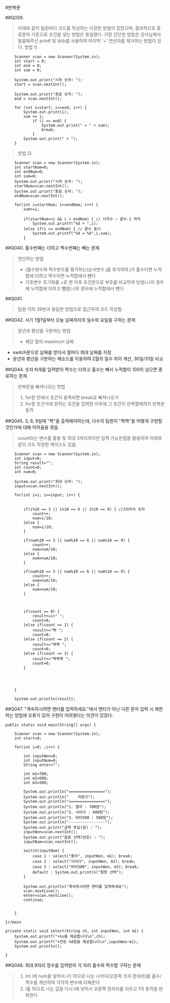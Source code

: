 #반복문

##Q039.
> 아래와 같이 팀원마다 코드를 작성하는 다양한 방법이 있었으며, 결과적으로 종료문자 기준으로 조건을 넣는 방법은 동일했다. 가장 간단한 방법은 강사님께서 말씀해주신 printf 및 \b\b를 사용하여 마지막 '+' 연산자를 제거하는 방법이 있다.
> 방법 1)
		
		Scanner scan = new Scanner(System.in);
		int start = 0;
		int end = 0;
		int sum = 0;
		
		System.out.print("시작 숫자: ");
		start = scan.nextInt();
		
		System.out.print("종료 숫자: ");
		end = scan.nextInt();
		
		for (int i=start; i<=end; i++) {
			System.out.print(i);
			sum += i;
				if (i == end) {
					System.out.print(" = " + sum);
					break;
				}
			System.out.print(" + ");
		}
> 방법 2)	
		
		Scanner scan = new Scanner(System.in);
		int startNum=0;
		int endNum=0;
		int sum=0;
		System.out.print("시작 숫자: ");
		startNum=scan.nextInt();
		System.out.print("종료 숫자: ");
		endNum=scan.nextInt();
		
		for(int i=startNum; i<=endNum; i++) {
			sum+=i;
			
			if(startNum<=i && i < endNum) { // 시작수 ~ 끝수-1 까지
				System.out.printf("%d + ",i);
			}else if(i == endNum) { // 끝수 표시
				System.out.printf("%d = %d",i,sum);
			}

##Q040.
홀수번째는 더하고 짝수번째는 빼는 문제
> 연산하는 방법<br>
>- (홀수번수와 짝수번수를 평가하는)순서변수 j를 추가하여 j가 홀수이면 누적합에 더하고 짝수이면 누적합에서 뺀다<br>
>- 기호변수 초기화를 +로 한 이후 조건문으로 부호를 비교하여 덧셈(+)의 경우에 누적합에 더하고 뺄셈(-)의 경우에 누적합에서 뺀다


##Q041.
> 팀원 각자 39번과 동일한 방법으로 접근하여 코드 작성함.

##Q042.
서기 1월1일부터 오늘 날짜까지의 일수와 요일을 구하는 문제
> 윤년과 평년을 구분하는 방법<br>
>- 해당 월의 maximum 날짜<br>
- switch문으로 날짜를 받아서 월마다 최대 날짜를 지정
- 윤년과 평년을 구분하는 메소드를 이용하여 2월의 일수 차이 계산, 30일/31일 비교

##Q044.
숫자 N개를 입력받아 짝수는 더하고 홀수는 빼서 누적합이 100이 넘으면 종료하는 문제
> 반복문을 빠져나오는 방법<br>
>	1. for문 안에서 조건이 충족되면 break로 빠져나오기
>	2. for문 조건식에 원하는 조건을 입력한 이후에 그 조건이 만족할때까지 반복문 동작

##Q045.
3, 6, 9일때 "짝"을 출력해야하는데, 다수의 팀원이 "짝짝"을 어떻게 구현할 것인가에 대해 어려움을 겪음.
> count라는 변수를 활용 및 최대 3자리까지만 입력 가능한점을 활용하여 아래와 같이 코드 작성한 케이스도 있음.
		
		Scanner scan = new Scanner(System.in);
		int input=0;
		String result="";
		int count=0;
		int num=0;
		
		System.out.print("최대 숫자: ");
		input=scan.nextInt();
		
		for(int i=1; i<=input; i++) {
			
			
			if(i%10 == 3 || i%10 == 6 || i%10 == 9) { //1의자리 숫자
				count++;
				num=i/10;
			}else {
				num=i/10;
			}
			
			if(num%10 == 3 || num%10 == 6 || num%10 == 9) {
				count++;
				num=num/10;
			}else {
				num=num/10;
			}
			
			if(num%10 == 3 || num%10 == 6 || num%10 == 9) {
				count++;
				num=num/10;
			}else {
				num=num/10;
			}
			
			
			
			if(count == 0) {
				result+=i+" ";
				count=0;
			}else if(count == 1) {
				result+="짝 ";
				count=0;
			}else if(count == 2) {
				result+="짝짝 ";
				count=0;
			}else if(count == 3) {
				result+="짝짝짝 ";
				count=0;
			}
			
			
			
			
		}
		
		System.out.println(result);


##Q047.
"계속하시려면 엔터를 입력하세요."에서 엔터가 아닌 다른 문자 입력 시 제한하는 방법에 오류가 있어 구현이 어려웠다는 의견이 있었다.

	public static void main(String[] args) {
		
		Scanner scan = new Scanner(System.in);
		int start=0;
		
		for(int i=0; ;i++) {
		
			int inputWon=0;
			int inputNum=0;
			String enter="";
			
			int m1=700;
			int m2=600;
			int m3=500;
			
			System.out.println("================");
			System.out.println("    자판기");
			System.out.println("================");
			System.out.println("1. 콜라 : 700원");
			System.out.println("2. 사이다 : 600원");
			System.out.println("3. 비타500 : 500원");
			System.out.println("----------------");
			System.out.print("금액 투입(원) : ");
			inputWon=scan.nextInt();
			System.out.print("음료 선택(번호) : ");
			inputNum=scan.nextInt();
			
			switch(inputNum) {
				case 1 : select("콜라", inputWon, m1); break;
				case 2 : select("사이다", inputWon, m2); break;
				case 3 : select("비타500", inputWon, m3); break;
				default : System.out.println("잘못 선택");
			}
			
			System.out.println("계속하시려면 엔터를 입력하세요");
			scan.nextLine();
			enter=scan.nextLine();
			continue;
			
			
		}
		
	}//main

	private static void select(String ch, int inputWon, int m1) {
		System.out.printf("+%s를 제공합니다\n",ch);
		System.out.printf("+잔돈 %d원을 제공합니다\n",inputWon-m1);
		System.out.println();
		
	}

##Q048.
최대 9자리 정수를 입력받아 각 자리 홀수와 짝수합 구하는 문제<br>
>	1. int i에 num을 넣어서 i가 10으로 나눈 나머지(오른쪽 숫자 한자리)를 홀수/짝수를 계산하여 각각의 변수에 더해준다
>	2. i를 10으로 나눈 값을 다시 i에 넣어서 오른쪽 한자리를 지우고 1의 동작을 반복한다
